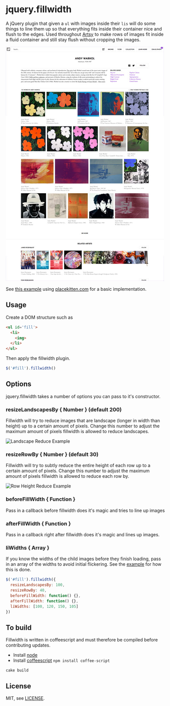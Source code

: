 # jquery.fillwidth

A jQuery plugin that given a `ul` with images inside their `lis` will do some things to line them up
so that everything fits inside their container nice and flush to the edges. Used throughout [Artsy](http://artsy.net) to make rows of images fit inside a fluid container and still stay flush without cropping the images.

![Example Artsy Screenshot](screenshots/fill_width.jpg)

See [this example](http://craigspaeth.github.io/jquery.fillwidth/example) using [placekitten.com](http://placekitten.com/) for a basic implementation.

## Usage

Create a DOM structure such as

````html
<ul id='fill'>
  <li>
    <img>
  </li>
</ul>
````

Then apply the fillwidth plugin.

````javascript
$('#fill').fillwidth()
````

## Options

jquery.fillwidth takes a number of options you can pass to it's constructor.

### resizeLandscapesBy { Number } (default 200)

Fillwidth will try to reduce images that are landscape (longer in width than height) up to a certain amount of pixels. Change this number to adjust the maximum amount of pixels fillwidth is allowed to reduce landscapes.

![Landscape Reduce Example](http://cl.ly/image/061J3y1g2C2U/Image%202012.12.03%203:27:57%20PM.png)

### resizeRowBy { Number } (default 30)

Fillwidth will try to subtly reduce the entire height of each row up to a certain amount of pixels. Change this number to adjust the maximum amount of pixels fillwidth is allowed to reduce each row by.

![Row Height Reduce Example](http://cl.ly/image/2B3a2127330a/Image%202012.12.03%203:38:41%20PM.png)

### beforeFillWidth { Function }

Pass in a callback before fillwidth does it's magic and tries to line up images

### afterFillWidth { Function }

Pass in a callback right after fillwidth does it's magic and lines up images.

### liWidths { Array }

If you know the widths of the child images before they finish loading, pass in an array of the widths to avoid initial flickering. See the [example](https://github.com/craigspaeth/jquery.fillwidth/blob/master/example/index.html) for how this is done.

````javascript
$('#fill').fillwidth({
  resizeLandscapesBy: 100,
  resizeRowBy: 40,
  beforeFillWidth: function() {},
  afterFillWidth: function() {},
  liWidths: [100, 120, 150, 105]
})
````

## To build

Fillwidth is written in coffeescript and must therefore be compiled before contributing updates.

* Install [node](https://github.com/joyent/node/wiki/Installation)
* Install [coffeescript](http://jashkenas.github.com/coffee-script/) `npm install coffee-script`

````
cake build
````

## License

MIT, see [LICENSE](LICENSE.md).
